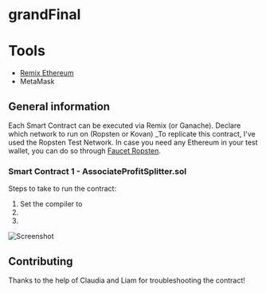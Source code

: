 # grandFinal

# Tools

* [Remix Ethereum](http://remix.ethereum.org/)
* MetaMask

## General information 

Each Smart Contract can be executed via Remix (or Ganache). 
Declare which network to run on (Ropsten or Kovan) 
_To replicate this contract, I've used the Ropsten Test Network. In case you need any Ethereum in your test wallet, you can do so through [Faucet Ropsten](https://faucet.ropsten.be/). 

### Smart Contract 1 - AssociateProfitSplitter.sol

Steps to take to run the contract: 
1. Set the compiler to 
2.
3.

![Screenshot](Screenshot.png)

## Contributing
Thanks to the help of Claudia and Liam for troubleshooting the contract!
